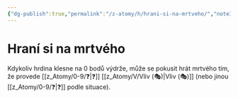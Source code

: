 ```yaml
---
{"dg-publish":true,"permalink":"/z-atomy/h/hrani-si-na-mrtveho/","noteIcon":""}
---
```


# Hraní si na mrtvého  
Kdykoliv hrdina klesne na 0 bodů výdrže, může se pokusit hrát mrtvého tím, že provede [[z_Atomy/0-9/❓\|❓]] [[z_Atomy/V/Vliv (🎭)\|Vliv (🎭)]] (nebo jinou [[z_Atomy/0-9/❓\|❓]] podle situace).